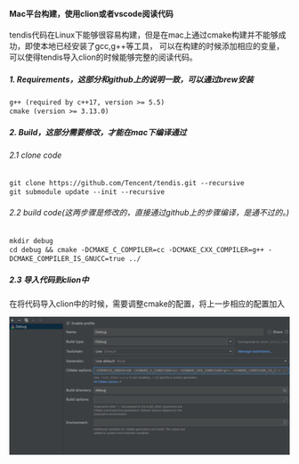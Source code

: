 #### Mac平台构建，使用clion或者vscode阅读代码

tendis代码在Linux下能够很容易构建，但是在mac上通过cmake构建并不能够成功，即使本地已经安装了gcc,g++等工具，
可以在构建的时候添加相应的变量，可以使得tendis导入clion的时候能够完整的阅读代码。

##### 1. Requirements，这部分和github上的说明一致，可以通过brew安装

```
g++ (required by c++17, version >= 5.5)
cmake (version >= 3.13.0)
```

##### 2. Build，这部分需要修改，才能在mac下编译通过

###### 2.1 clone code
```
git clone https://github.com/Tencent/tendis.git --recursive
git submodule update --init --recursive

```

###### 2.2 build code(这两步骤是修改的，直接通过github上的步骤编译，是通不过的。)
```
mkdir debug
cd debug && cmake -DCMAKE_C_COMPILER=cc -DCMAKE_CXX_COMPILER=g++ -DCMAKE_COMPILER_IS_GNUCC=true ../

```

##### 2.3 导入代码到clion中

在将代码导入clion中的时候，需要调整cmake的配置，将上一步相应的配置加入

![cmake config](../resources/images/tendis-cmake.jpg)


